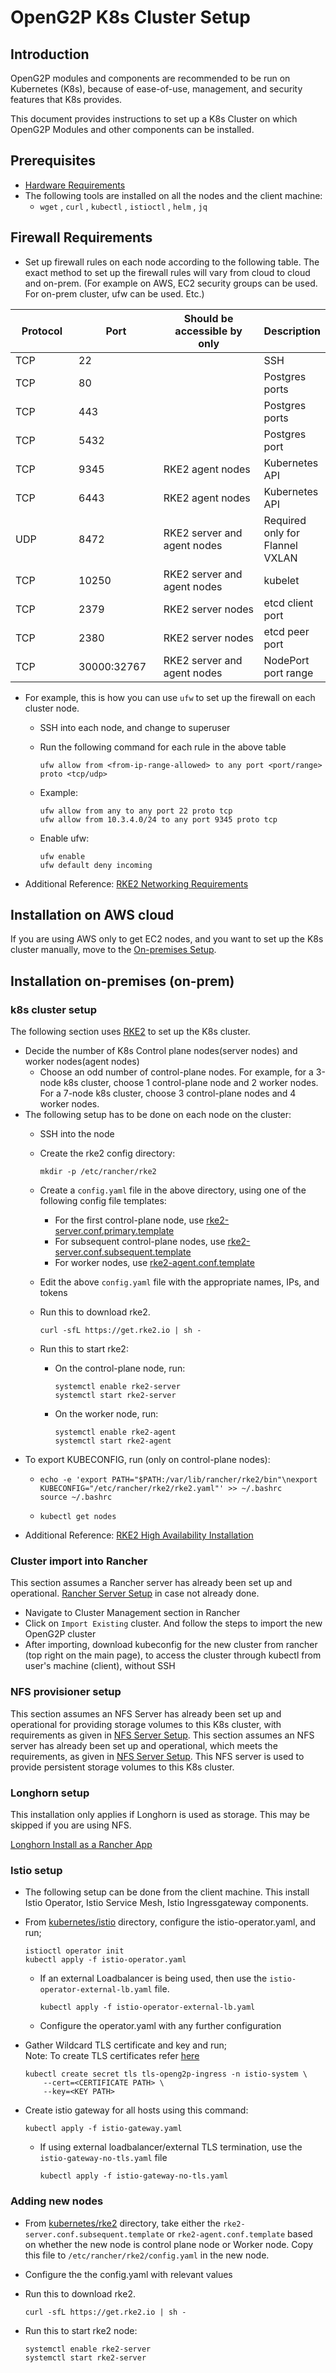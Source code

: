 # OpenG2P K8s Cluster Setup

## Introduction

OpenG2P modules and components are recommended to be run on Kubernetes (K8s), because of ease-of-use, management, and security features that K8s provides.

This document provides instructions to set up a K8s Cluster on which OpenG2P Modules and other components can be installed.

## Prerequisites

* [Hardware Requirements](k8s-cluster-requirements.md)
* The following tools are installed on all the nodes and the client machine:
  * `wget` , `curl` , `kubectl` , `istioctl` , `helm` , `jq`

## Firewall Requirements

* Set up firewall rules on each node according to the following table. The exact method to set up the firewall rules will vary from cloud to cloud and on-prem. (For example on AWS, EC2 security groups can be used. For on-prem cluster, ufw can be used. Etc.)

<table><thead><tr><th width="126">Protocol</th><th width="144">Port</th><th width="272">Should be accessible by only</th><th>Description</th></tr></thead><tbody><tr><td>TCP</td><td>22</td><td></td><td>SSH</td></tr><tr><td>TCP</td><td>80</td><td></td><td>Postgres ports</td></tr><tr><td>TCP</td><td>443</td><td></td><td>Postgres ports</td></tr><tr><td>TCP</td><td>5432</td><td></td><td>Postgres port</td></tr><tr><td>TCP</td><td>9345</td><td>RKE2 agent nodes</td><td>Kubernetes API</td></tr><tr><td>TCP</td><td>6443</td><td>RKE2 agent nodes</td><td>Kubernetes API</td></tr><tr><td>UDP</td><td>8472</td><td>RKE2 server and agent nodes</td><td>Required only for Flannel VXLAN</td></tr><tr><td>TCP</td><td>10250</td><td>RKE2 server and agent nodes</td><td>kubelet</td></tr><tr><td>TCP</td><td>2379</td><td>RKE2 server nodes</td><td>etcd client port</td></tr><tr><td>TCP</td><td>2380</td><td>RKE2 server nodes</td><td>etcd peer port</td></tr><tr><td>TCP</td><td>30000:32767</td><td>RKE2 server and agent nodes</td><td>NodePort port range</td></tr></tbody></table>

* For example, this is how you can use `ufw` to set up the firewall on each cluster node.
  * SSH into each node, and change to superuser
  *   Run the following command for each rule in the above table

      ```
      ufw allow from <from-ip-range-allowed> to any port <port/range> proto <tcp/udp>
      ```
  *   Example:

      ```
      ufw allow from any to any port 22 proto tcp
      ufw allow from 10.3.4.0/24 to any port 9345 proto tcp
      ```
  *   Enable ufw:

      ```
      ufw enable
      ufw default deny incoming
      ```
* Additional Reference: [RKE2 Networking Requirements](https://docs.rke2.io/install/requirements#networking)

## Installation on AWS cloud

If you are using AWS only to get EC2 nodes, and you want to set up the K8s cluster manually, move to the [On-premises Setup](cluster-setup.md#installation-on-premises-on-prem).

## Installation on-premises (on-prem)

### k8s cluster setup

The following section uses [RKE2](https://docs.rke2.io) to set up the K8s cluster.

* Decide the number of K8s Control plane nodes(server nodes) and worker nodes(agent nodes)
  * Choose an odd number of control-plane nodes. For example, for a 3-node k8s cluster, choose 1 control-plane node and 2 worker nodes. For a 7-node k8s cluster, choose 3 control-plane nodes and 4 worker nodes.
* The following setup has to be done on each node on the cluster:
  * SSH into the node
  *   Create the rke2 config directory:

      ```
      mkdir -p /etc/rancher/rke2
      ```
  * Create a `config.yaml` file in the above directory, using one of the following config file templates:
    * For the first control-plane node, use [rke2-server.conf.primary.template](https://github.com/OpenG2P/openg2p-deployment/blob/main/kubernetes/rke2/rke2-server.conf.primary.template)
    * For subsequent control-plane nodes, use [rke2-server.conf.subsequent.template](https://github.com/OpenG2P/openg2p-deployment/blob/main/kubernetes/rke2/rke2-server.conf.primary.template)
    * For worker nodes, use [rke2-agent.conf.template](https://github.com/OpenG2P/openg2p-deployment/blob/main/kubernetes/rke2/rke2-agent.conf.template)
  * Edit the above `config.yaml` file with the appropriate names, IPs, and tokens
  *   Run this to download rke2.

      ```
      curl -sfL https://get.rke2.io | sh -
      ```
  * Run this to start rke2:
    *   On the control-plane node, run:

        ```
        systemctl enable rke2-server
        systemctl start rke2-server
        ```
    *   On the worker node, run:

        ```
        systemctl enable rke2-agent
        systemctl start rke2-agent
        ```
* To export KUBECONFIG, run (only on control-plane nodes):
  * ```
    echo -e 'export PATH="$PATH:/var/lib/rancher/rke2/bin"\nexport KUBECONFIG="/etc/rancher/rke2/rke2.yaml"' >> ~/.bashrc
    source ~/.bashrc
    ```
  * ```
    kubectl get nodes
    ```
* Additional Reference: [RKE2 High Availability Installation](https://docs.rke2.io/install/ha)

### Cluster import into Rancher

This section assumes a Rancher server has already been set up and operational. [Rancher Server Setup](rancher.md) in case not already done.

* Navigate to Cluster Management section in Rancher
* Click on `Import Existing` cluster. And follow the steps to import the new OpenG2P cluster
* After importing, download kubeconfig for the new cluster from rancher (top right on the main page), to access the cluster through kubectl from user's machine (client), without SSH

### NFS provisioner setup

This section assumes an NFS Server has already been set up and operational for providing storage volumes to this K8s cluster, with requirements as given in [NFS Server Setup](nfs-server.md). This section assumes an NFS server has already been set up and operational, which meets the requirements, as given in [NFS Server Setup](nfs-server.md). This NFS server is used to provide persistent storage volumes to this K8s cluster.

### Longhorn setup

This installation only applies if Longhorn is used as storage.  This may be skipped if you are using NFS.

&#x20;[Longhorn Install as a Rancher App](https://longhorn.io/docs/1.3.2/deploy/install/install-with-rancher/)

### Istio setup

* The following setup can be done from the client machine. This install Istio Operator, Istio Service Mesh, Istio Ingressgateway components.
*   From [kubernetes/istio](https://github.com/OpenG2P/openg2p-deployment/tree/main/kubernetes/istio) directory, configure the istio-operator.yaml, and run;

    ```
    istioctl operator init
    kubectl apply -f istio-operator.yaml
    ```

    *   If an external Loadbalancer is being used, then use the `istio-operator-external-lb.yaml` file.

        ```
        kubectl apply -f istio-operator-external-lb.yaml
        ```
    * Configure the operator.yaml with any further configuration
*   Gather Wildcard TLS certificate and key and run;\
    Note: To create TLS certificates refer [here](https://docs.openg2p.org/v/latest/deployment/deployment-guide/ssl-certificates-using-letsencrypt) &#x20;

    ```
    kubectl create secret tls tls-openg2p-ingress -n istio-system \
        --cert=<CERTIFICATE PATH> \
        --key=<KEY PATH>
    ```
*   Create istio gateway for all hosts using this command:

    ```
    kubectl apply -f istio-gateway.yaml
    ```

    *   If using external loadbalancer/external TLS termination, use the `istio-gateway-no-tls.yaml` file

        ```
        kubectl apply -f istio-gateway-no-tls.yaml
        ```

### Adding new nodes

* From [kubernetes/rke2](https://github.com/OpenG2P/openg2p-deployment/tree/main/kubernetes/rke2) directory, take either the `rke2-server.conf.subsequent.template` or `rke2-agent.conf.template` based on whether the new node is control plane node or Worker node. Copy this file to `/etc/rancher/rke2/config.yaml` in the new node.
* Configure the the config.yaml with relevant values
*   Run this to download rke2.

    ```
    curl -sfL https://get.rke2.io | sh -
    ```
*   Run this to start rke2 node:

    ```
    systemctl enable rke2-server
    systemctl start rke2-server
    ```
